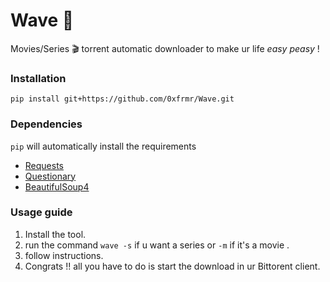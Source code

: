# Wave 🌊

Movies/Series :clapper: torrent automatic downloader to make ur life _easy peasy_ !

### Installation

`pip install git+https://github.com/0xfrmr/Wave.git`

### Dependencies

`pip` will automatically install the requirements

- [Requests](https://github.com/psf/requests)
- [Questionary](https://github.com/tmbo/questionary)
- [BeautifulSoup4](https://pypi.org/project/beautifulsoup4)

### Usage guide

1. Install the tool.
2. run the command `wave -s` if u want a series or `-m` if it's a movie .
3. follow instructions.
6. Congrats !! all you have to do is start the download in ur Bittorent client.

